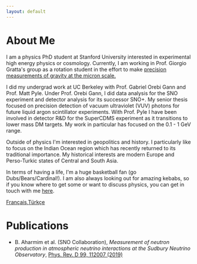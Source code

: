 ```yaml
---
layout: default
---
```

<!---
Text can be **bold**, _italic_, or ~~strikethrough~~.

[Link to another page](./another-page.html)

There should be whitespace between paragraphs.

There should be whitespace between paragraphs. We recommend including a README, or a file with information about your project.
--->
# About Me


<!--<img style="position:absolute; LEFT:78% " width="205" height="308" src="./goodpic.jpg"> -->
I am a physics PhD student at Stanford University interested in experimental high energy physics or cosmology.
Currently, I am working in Prof. Giorgio Gratta's group as a rotation student in the effort to make [precision measurements of gravity at 
the micron scale.](http://grattalab3.stanford.edu/neutrino/gravity/index.html) 

I did my undergrad work at UC Berkeley with Prof. Gabriel Orebi Gann and Prof. Matt Pyle. Under Prof. Orebi Gann, I did data analysis for the SNO 
experiment and detector analysis for its successor SNO+. My senior thesis focused on precision detection of vacuum ultraviolet (VUV) photons for
future liquid argon scintillator experiments. With Prof. Pyle I have been involved in detector R&D for the SuperCDMS experiment as it transitions to 
lower mass DM targets. My work in particular has focused on the 0.1 - 1 GeV range. 

Outside of physics I'm interested in geopolitics and history. I particularly like to focus on the Indian Ocean region which 
has recently returned to its traditional importance. My historical interests are modern Europe and Perso-Turkic states of Central and South Asia.  

In terms of having a life, I'm a huge basketball fan (go Dubs/Bears/Cardinal!). I am also always looking out for amazing 
kebabs, so if you know where to get some or want to discuss physics, you can get in touch with me [here](mailto:joesingh@stanford.edu). 

[Français](./index-fr.md),[Türkçe](./index-tr.md)
# Publications

* B. Aharmim et al. (SNO Collaboration), _Measurement of neutron production in atmospheric neutrino interactions at the Sudbury Neutrino Observatory_,
  [Phys. Rev. D 99, 112007 (2019)](https://journals.aps.org/prd/abstract/10.1103/PhysRevD.99.112007)

<!---
## Header 2

> This is a blockquote following a header.
>
> When something is important enough, you do it even if the odds are not in your favor.

### Header 3

```js
// Javascript code with syntax highlighting.
var fun = function lang(l) {
  dateformat.i18n = require('./lang/' + l)
  return true;
}
```

```ruby
# Ruby code with syntax highlighting
GitHubPages::Dependencies.gems.each do |gem, version|
  s.add_dependency(gem, "= #{version}")
end
```

#### Header 4

*   This is an unordered list following a header.
*   This is an unordered list following a header.
*   This is an unordered list following a header.

##### Header 5

1.  This is an ordered list following a header.
2.  This is an ordered list following a header.
3.  This is an ordered list following a header.

###### Header 6

| head1        | head two          | three |
|:-------------|:------------------|:------|
| ok           | good swedish fish | nice  |
| out of stock | good and plenty   | nice  |
| ok           | good `oreos`      | hmm   |
| ok           | good `zoute` drop | yumm  |

### There's a horizontal rule below this.

* * *

### Here is an unordered list:

*   Item foo
*   Item bar
*   Item baz
*   Item zip

### And an ordered list:

1.  Item one
1.  Item two
1.  Item three
1.  Item four

### And a nested list:

- level 1 item
  - level 2 item
  - level 2 item
    - level 3 item
    - level 3 item
- level 1 item
  - level 2 item
  - level 2 item
  - level 2 item
- level 1 item
  - level 2 item
  - level 2 item
- level 1 item

### Small image

![Octocat](https://assets-cdn.github.com/images/icons/emoji/octocat.png)

### Large image

![Branching](https://guides.github.com/activities/hello-world/branching.png)


### Definition lists can be used with HTML syntax.

<dl>
<dt>Name</dt>
<dd>Godzilla</dd>
<dt>Born</dt>
<dd>1952</dd>
<dt>Birthplace</dt>
<dd>Japan</dd>
<dt>Color</dt>
<dd>Green</dd>
</dl>

```
Long, single-line code blocks should not wrap. They should horizontally scroll if they are too long. This line should be long enough to demonstrate this.
```

```
The final element.
```
--->
